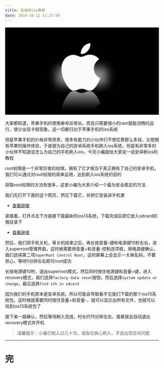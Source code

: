 ```yaml
---
title: 安卓刷ios教程
date: 2019-10-12 11:25:50
---
```


![](/404/markdown/picture/15.png)

大家都知道，苹果手机的使用寿命非常长，而且只需要很小的ram就能流畅的运行，很少出现卡顿现象，这一切都归功于苹果手机的ios系统

但是苹果手机的价格非常昂贵，很多有能力的小伙伴们不想花费那么多钱，又想拥有苹果的操作体验，于是就为自己的安卓系统手机刷入ios系统，但是有非常多的小伙伴不知道该怎么为自己的手机刷入ios，今天小编就给大家说一说安卓刷ios的教程

root权限是一个非常厉害的权限，拥有了它才相当于真正拥有了自己的安卓手机，我们可以通过对root权限的简单运用，达到刷入ios系统的目的

获取root权限的方法有很多，这里小编为大家介绍一个最为安全稳定的方法

我们先打开下面的这个网页，然后下载它，并把它安装进手机里

- [查看链接](http://www.supersu.com)

紧接着，打开点击下方链接下载最新的ios13系统，下载完成后把它放入sdcard的根目录下

- [查看链接](https://ipsw.me/)

然后，我们把手机关机，等关机结束之后，再长按音量-键和电源键10秒左右，进入superroot管理界面，这时候需要用音量+和音量-控制选项框，用电源键确认，我们选择第二项``SuperRoot Control Boot``，这时屏幕上会显示一大串乱码，不要担心，等待5分钟左右即可root成功

长按电源键10秒，退出superroot模式，然后同时按住电源键和音量+键，进入recovery模式，我们选择``factory data reset``按钮，然后选择``system updata or change``，最后选择``find sth in sdcard``

因为我们的手机原本是安卓系统，所以可能会导致看不见我们下载的那个ios13系统包，这时候就需要同时按住音量+和音量-，就可以显示出所有文件，也就可以找到ios13系统包了

接下来一路确认，然后等待刷入完成，时长约15分钟左右，接着就会自动退出recovery模式并开机

> 温馨提示：小编已刷入过几十次，请各位放心刷入，不会出现任何问题

---
# 完
